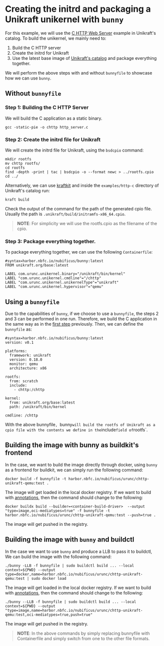 # Creating the initrd and packaging a Unikraft unikernel with `bunny`

For this example, we will use the [C HTTP Web
Server](https://github.com/unikraft/catalog/tree/main/examples/http-c) example
in Unikraft's catalog. To build the unikernel, we mainly need to:
1. Build the C HTTP server
2. Create the initrd for Unikraft
3. Use the latest base image of [Unikraft's catalog](https://github.com/unikraft/catalog) and package everything together.

We will perform the above steps with and without `bunnyfile` to showcase how we can
use `bunny`.

## Without `bunnyfile`

### Step 1: Building the C HTTP Server

We will build the C application as a static binary.

```
gcc -static-pie -o chttp http_server.c
```

### Step 2: Create the initrd file for Unikraft

We will create the initrd file for Unikraft, using the `bsdcpio` command:

```
mkdir rootfs
mv chttp rootfs/
cd rootfs
find -depth -print | tac | bsdcpio -o --format newc > ../rootfs.cpio
cd ../
```

Alternatively, we can use [kraftkit](https://github.com/unikraft/kraftkit) and
inside the `examples/http-c` directory of Unikraft's catalog run:

```
kraft build
```

Check the output of the command for the path of the generated cpio file. Usually
the path is `.unikraft/build/initramfs-x86_64.cpio`.

> **NOTE**: For simplicity we will use the rootfs.cpio as the filename of the cpio.

### Step 3: Package everything together.

To package everything together, we can use the following `Containerfile`:

```
#syntax=harbor.nbfc.io/nubificus/bunny:latest
FROM unikraft.org/base:latest

LABEL com.urunc.unikernel.binary="/unikraft/bin/kernel"
LABEL "com.urunc.unikernel.cmdline"="/chttp"
LABEL "com.urunc.unikernel.unikernelType"="unikraft"
LABEL "com.urunc.unikernel.hypervisor"="qemu"
```

## Using a `bunnyfile`

Due to the capabilities of `bunny`, if we choose to use a `bunnyfile`, the steps
2 and 3 can be performed in one run. Therefore, we build the C application in
the same way as in the [first step](#Step-1:-Building-the-C-HTTP-Server)
previously. Then, we can define the `bunnyfile` as:

```
#syntax=harbor.nbfc.io/nubificus/bunny:latest
version: v0.1

platforms:
  framework: unikraft
  version: 0.18.0
  monitor: qemu
  architecture: x86

rootfs:
  from: scratch
  include:
    - chttp:/chttp

kernel:
  from: unikraft.org/base:latest
  path: /unikraft/bin/kernel

cmdline: /chttp
```

With the above bunnyfile`, `bunny` will build the rootfs of Unikraft as a cpio
file with the contents we define in the `include` field of `rootfs`.

## Building the image with bunny as buildkit's frontend

In the case, we want to build the image directly through docker, using `bunny`
as a frontend for buildkit, we can simply run the following command:

```
docker build -f bunnyfile -t harbor.nbfc.io/nubificus/urunc/chttp-unikraft-qemu:test .
```

The image will get loaded in the local docker registry. If we want to build with
[annotations](#https://github.com/nubificus/bunny/docs/annotations.md), then the
command should change to the following:

```
docker buildx build --builder=<container-build-driver>  --output "type=image,oci-mediatypes=true" -f bunnyfile -t harbor.nbfc.io/nubificus/urunc/chttp-unikraft-qemu:test --push=true .
```
The image will get pushed in the registry.

## Building the image with `bunny` and buildctl

In the case we want to use `bunny` and produce a LLB to pass it to buildctl,
We can build the image with the following command:

```
./bunny -LLB -f bunnyfile | sudo buildctl build ... --local context=${PWD} --output type=docker,name=harbor.nbfc.io/nubificus/urunc/chttp-unikraft-qemu:test | sudo docker load
```

The image will get loaded in the local docker registry. If we want to build with
[annotations](#https://github.com/nubificus/bunny/docs/annotations.md), then the
command should change to the following:

```
./bunny --LLB -f bunnyfile | sudo buildctl build ... --local context=${PWD} --output "type=image,name=harbor.nbfc.io/nubificus/urunc/chttp-unikraft-qemu:test,oci-mediatypes=true,push=true"
```

The image will get pushed in the registry.

> **NOTE**: In the above commands by simply replacing bunnyfile with
> Containerfile and simply switch from one to the other file formats.
